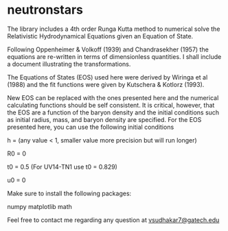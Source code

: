 # neutronstars
The library includes a 4th order Runga Kutta
method to numerical solve the Relativistic Hydrodynamical 
Equations given an Equation of State. 

Following Oppenheimer & Volkoff (1939) and Chandrasekher (1957)
the equations are re-written in terms of dimensionless quantities. I shall include 
a document illustrating the transformations.

The Equations of States (EOS) used here were derived by Wiringa et al (1988) and the fit
functions were given by Kutschera & Kotlorz (1993).

New EOS can be replaced with the ones presented here and the numerical 
calculating functions should be self consistent. It is critical, however, that the EOS are 
a function of the baryon density and the initial conditions such as initial radius, mass, and
baryon density are specified. For the EOS presented here, you can use the following initial conditions

h = (any value < 1, smaller value more precision but will run longer)

R0 = 0

t0 = 0.5 (For UV14-TN1 use t0 = 0.829)

u0 = 0

Make sure to install the following packages:

numpy
matplotlib
math

Feel free to contact me regarding any question at vsudhakar7@gatech.edu
